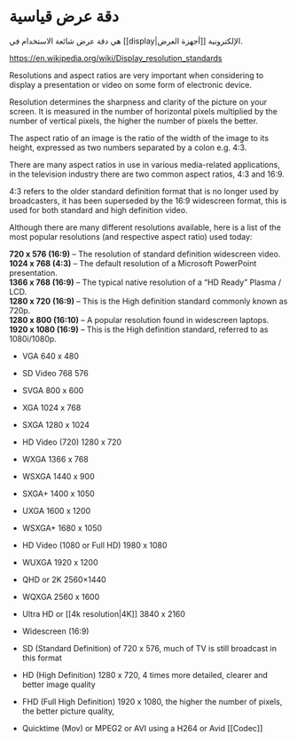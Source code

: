 
# دقة عرض قياسية

هي دقة عرض شائعة الاستخدام في [[display|أجهزة العرض]] الإلكترونية.

https://en.wikipedia.org/wiki/Display_resolution_standards

Resolutions and aspect ratios are very important when considering to display a presentation or video on some form of electronic device.

Resolution determines the sharpness and clarity of the picture on your screen. It is measured in the number of horizontal pixels multiplied by the number of vertical pixels, the higher the number of pixels the better.

The aspect ratio of an image is the ratio of the width of the image to its height, expressed as two numbers separated by a colon e.g. 4:3.

There are many aspect ratios in use in various media-related applications, in the television industry there are two common aspect ratios, 4:3 and 16:9.

4:3 refers to the older standard definition format that is no longer used by broadcasters, it has been superseded by the 16:9 widescreen format, this is used for both standard and high definition video.

Although there are many different resolutions available, here is a list of the most popular resolutions (and respective aspect ratio) used today:

**720 x 576 (16:9)** – The resolution of standard definition widescreen video.  
**1024 x 768 (4:3)** – The default resolution of a Microsoft PowerPoint presentation.  
**1366 x 768 (16:9)** – The typical native resolution of a “HD Ready” Plasma / LCD.  
**1280 x 720 (16:9)** – This is the High definition standard commonly known as 720p.  
**1280 x 800 (16:10)** – A popular resolution found in widescreen laptops.  
**1920 x 1080 (16:9)** – This is the High definition standard, referred to as 1080i/1080p.

- VGA 640 x 480
- SD Video 768 576
- SVGA 800 x 600
- XGA 1024 x 768
- SXGA 1280 x 1024
- HD Video (720) 1280 x 720
- WXGA 1366 x 768
- WSXGA 1440 x 900
- SXGA+ 1400 x 1050
- UXGA 1600 x 1200
- WSXGA+ 1680 x 1050
- HD Video (1080 or Full HD) 1980 x 1080
- WUXGA 1920 x 1200
- QHD or 2K 2560×1440
- WQXGA 2560 x 1600
- Ultra HD or [[4k resolution|4K]]	3840 x 2160



- Widescreen (16:9)
- SD (Standard Definition) of 720 x 576, much of TV is still broadcast in this format
- HD (High Definition) 1280 x 720, 4 times more detailed, clearer and better image quality
- FHD (Full High Definition) 1920 x 1080, the higher the number of pixels, the better picture quality,
- Quicktime (Mov) or MPEG2 or AVI using a H264 or Avid [[Codec]]

